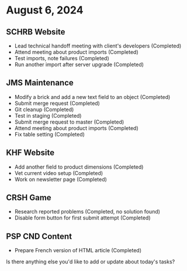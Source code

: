 # August 6, 2024

## SCHRB Website
   - Lead technical handoff meeting with client's developers (Completed)
   - Attend meeting about product imports (Completed)
   - Test imports, note failures (Completed)
   - Run another import after server upgrade (Completed)

## JMS Maintenance
   - Modify a brick and add a new text field to an object (Completed)
   - Submit merge request (Completed)
   - Git cleanup (Completed)
   - Test in staging (Completed)
   - Submit merge request to master (Completed)
   - Attend meeting about product imports (Completed)
   - Fix table setting (Completed)

## KHF Website
   - Add another field to product dimensions (Completed)
   - Vet current video setup (Completed)
   - Work on newsletter page (Completed)

## CRSH Game
   - Research reported problems (Completed, no solution found)
   - Disable form button for first submit attempt (Completed)

## PSP CND Content
   - Prepare French version of HTML article (Completed)

Is there anything else you'd like to add or update about today's tasks?